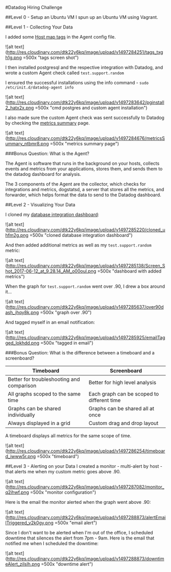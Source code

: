 #Datadog Hiring Challenge

##Level 0 - Setup an Ubuntu VM
I spun up an Ubuntu VM using Vagrant.

##Level 1 - Collecting Your Data

I added some [Host map tags](https://app.datadoghq.com/infrastructure/map?fillby=avg%3Acpuutilization&sizeby=avg%3Anometric&groupby=none&nameby=name&nometrichosts=false&tvMode=false&nogrouphosts=false&palette=green_to_orange&paletteflip=false&host=303670348 "DataDog host map tags") in the Agent config file.

![alt text](http://res.cloudinary.com/dtk22y6kq/image/upload/v1497284251/tags_txgh1g.png =500x "tags screen shot")


I then installed postgresql and the respective integration with Datadog, and wrote a custom Agent check called `test.support.random`

I ensured the successful installations using the info command - `sudo /etc/init.d/datadog-agent info
`

![alt text](http://res.cloudinary.com/dtk22y6kq/image/upload/v1497283642/pginstall2_hatx2x.png =500x "cmd postgres and custom agent installation")

I also made sure the custom Agent check was sent successfully to Datadog by checking the [metrics summary](https://app.datadoghq.com/metric/summary) page.


![alt text](http://res.cloudinary.com/dtk22y6kq/image/upload/v1497284676/metricsSummary_ntbmr8.png =500x "metrics summary page")


###Bonus Question: What is the Agent?

The Agent is software that runs in the background on your hosts, collects events and metrics from your applications, stores them, and sends them to the datadog dashboard for analysis. 

The 3 components of the Agent are the collector, which checks for integrations and metrics, dogstatsd, a server that stores all the metrics, and forwarder, which helps format the data to send to the Datadog dashboard.

##Level 2 - Visualizing Your Data

I cloned my [database integration dashboard](https://app.datadoghq.com/dash/list):

![alt text](http://res.cloudinary.com/dtk22y6kq/image/upload/v1497285220/cloned_uhfm2g.png =500x "cloned database integration dashboard")

And then added additional metrics as well as my `test.support.random` metric:

![alt text](http://res.cloudinary.com/dtk22y6kq/image/upload/v1497285138/Screen_Shot_2017-06-12_at_9.28.14_AM_o00oul.png =500x "dashboard with added metrics")

When the graph for `test.support.random` went over .90, I drew a box around it... 

![alt text](http://res.cloudinary.com/dtk22y6kq/image/upload/v1497285637/over90dash_jhqy8k.png
 =500x "graph over .90")

And tagged myself in an email notification:

![alt text](http://res.cloudinary.com/dtk22y6kq/image/upload/v1497285925/emailTagged_lokhdd.png =500x "tagged in email")


###Bonus Question: What is the difference between a timeboard and a screenboard?


Timeboard | Screenboard 
------------------------ | ------------------------
Better for troubleshooting and comparison | Better for high level analysis
All graphs scoped to the same time  | Each graph can be scoped to different time 
Graphs can be shared individually | Graphs can be shared all at once
Always displayed in a grid | Custom drag and drop layout

A timeboard displays all metrics for the same scope of time.

![alt text](http://res.cloudinary.com/dtk22y6kq/image/upload/v1497286254/timeboard_iwww5r.png =500x "timeboard")


##Level 3 - Alerting on your Data
I created a monitor - multi-alert by host - that alerts me when my custom metric goes above .90.

![alt text](http://res.cloudinary.com/dtk22y6kq/image/upload/v1497287082/monitor_q2ihwf.png =500x "monitor configuration")

Here is the email the monitor alerted when the graph went above .90: 

![alt text](http://res.cloudinary.com/dtk22y6kq/image/upload/v1497288873/alertEmailTriggered_v2k0gy.png =500x "email alert")

Since I don't want to be alerted when I'm out of the office, I scheduled downtime that silences the alert from 7pm - 9am. Here is the email that notified me when I scheduled the downtime:

![alt text](http://res.cloudinary.com/dtk22y6kq/image/upload/v1497288873/downtimeAlert_zilslh.png =500x "downtime alert")

